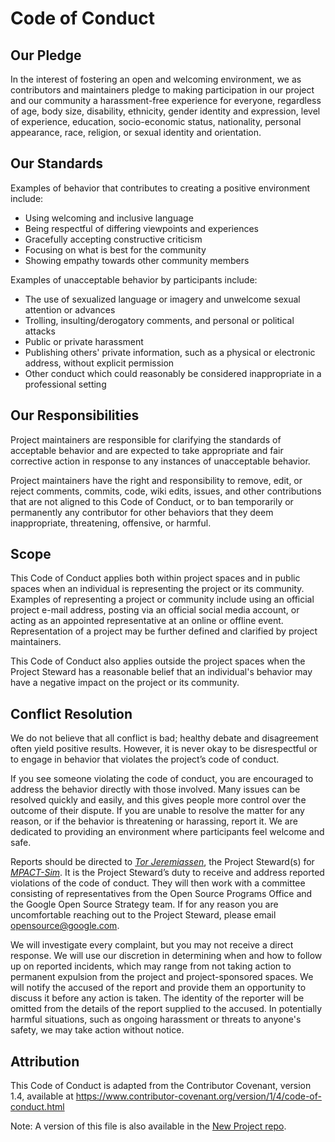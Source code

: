# Code of Conduct

## Our Pledge

In the interest of fostering an open and welcoming environment, we as
contributors and maintainers pledge to making participation in our project and
our community a harassment-free experience for everyone, regardless of age, body
size, disability, ethnicity, gender identity and expression, level of
experience, education, socio-economic status, nationality, personal appearance,
race, religion, or sexual identity and orientation.

## Our Standards

Examples of behavior that contributes to creating a positive environment
include:

*   Using welcoming and inclusive language
*   Being respectful of differing viewpoints and experiences
*   Gracefully accepting constructive criticism
*   Focusing on what is best for the community
*   Showing empathy towards other community members

Examples of unacceptable behavior by participants include:

*   The use of sexualized language or imagery and unwelcome sexual attention or
    advances
*   Trolling, insulting/derogatory comments, and personal or political attacks
*   Public or private harassment
*   Publishing others' private information, such as a physical or electronic
    address, without explicit permission
*   Other conduct which could reasonably be considered inappropriate in a
    professional setting

## Our Responsibilities

Project maintainers are responsible for clarifying the standards of acceptable
behavior and are expected to take appropriate and fair corrective action in
response to any instances of unacceptable behavior.

Project maintainers have the right and responsibility to remove, edit, or reject
comments, commits, code, wiki edits, issues, and other contributions that are
not aligned to this Code of Conduct, or to ban temporarily or permanently any
contributor for other behaviors that they deem inappropriate, threatening,
offensive, or harmful.

## Scope

This Code of Conduct applies both within project spaces and in public spaces
when an individual is representing the project or its community. Examples of
representing a project or community include using an official project e-mail
address, posting via an official social media account, or acting as an appointed
representative at an online or offline event. Representation of a project may be
further defined and clarified by project maintainers.

This Code of Conduct also applies outside the project spaces when the Project
Steward has a reasonable belief that an individual's behavior may have a
negative impact on the project or its community.

## Conflict Resolution

We do not believe that all conflict is bad; healthy debate and disagreement
often yield positive results. However, it is never okay to be disrespectful or
to engage in behavior that violates the project’s code of conduct.

If you see someone violating the code of conduct, you are encouraged to address
the behavior directly with those involved. Many issues can be resolved quickly
and easily, and this gives people more control over the outcome of their
dispute. If you are unable to resolve the matter for any reason, or if the
behavior is threatening or harassing, report it. We are dedicated to providing
an environment where participants feel welcome and safe.

Reports should be directed to *[Tor Jeremiassen](torerik@google.com)*, the
Project Steward(s) for *[MPACT-Sim](https://mpact.googlesource.com)*. It is the
Project Steward’s duty to receive and address reported violations of the code
of conduct. They will then work with a committee consisting of representatives
from the Open Source Programs Office and the Google Open Source Strategy team.
If for any reason you are uncomfortable reaching out to the Project Steward,
please email opensource@google.com.

We will investigate every complaint, but you may not receive a direct response.
We will use our discretion in determining when and how to follow up on reported
incidents, which may range from not taking action to permanent expulsion from
the project and project-sponsored spaces. We will notify the accused of the
report and provide them an opportunity to discuss it before any action is taken.
The identity of the reporter will be omitted from the details of the report
supplied to the accused. In potentially harmful situations, such as ongoing
harassment or threats to anyone's safety, we may take action without notice.

## Attribution

This Code of Conduct is adapted from the Contributor Covenant, version 1.4,
available at
https://www.contributor-covenant.org/version/1/4/code-of-conduct.html

Note: A version of this file is also available in the
[New Project repo](https://github.com/google/new-project/blob/master/docs/code-of-conduct.md).